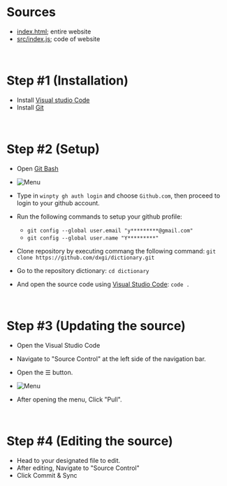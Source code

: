 # Sources
- [index.html](https://github.com/dxgi/dictionary/blob/master/index.html); entire website
- [src/index.js](https://github.com/dxgi/dictionary/blob/master/src/index.js); code of website

&nbsp;
# Step #1 (Installation)
- Install [Visual studio Code](https://code.visualstudio.com/)
- Install [Git](https://git-scm.com/downloads)

&nbsp;
# Step #2 (Setup)
- Open [Git Bash](https://git-scm.com/downloads)
- ![Menu](https://cdn.discordapp.com/attachments/1160457333386780702/1164183871244472420/image.png)
- Type in ``winpty gh auth login`` and choose ``Github.com``, then proceed to login to your github account.
- Run the following commands to setup your github profile:
    - ``git config --global user.email "y*********@gmail.com"``
    - ``git config --global user.name "Y*********"``
    
- Clone repository by executing commang the following command: ``git clone https://github.com/dxgi/dictionary.git``
- Go to the repository dictionary: ``cd dictionary``
- And open the source code using [Visual Studio Code](https://code.visualstudio.com/): ``code .``

&nbsp;
# Step #3 (Updating the source)
- Open the Visual Studio Code
- Navigate to "Source Control" at the left side of the navigation bar.
- Open the ☰ button.

- ![Menu](https://cdn.discordapp.com/attachments/1044993204598087721/1123417563251101776/image.png)
- After opening the menu, Click "Pull".

&nbsp;
# Step #4 (Editing the source)
- Head to your designated file to edit.
- After editing, Navigate to "Source Control"
- Click Commit & Sync